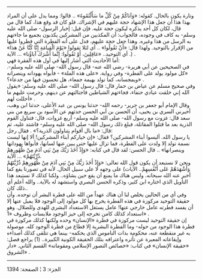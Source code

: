 ------------------------------------------------------------------------

وتارة يكون بالحال. كقوله: «وَآتاكُمْ مِنْ كُلِّ ما سَأَلْتُمُوهُ» .. قالوا: ومما يدل
على أن المراد بهذا هذا أن جعل هذا الإشهاد حجة عليهم في الإشراك. فلو كان
قد وقع هذا، كما قال من قال، لكان كل أحد يذكره ليكون حجة عليه. فإن قيل:
إخبار الرسول- صلى الله عليه وسلم- به كاف في وجوده، فالجواب: أن المكذبين
من المشركين يكذبون بجميع ما جاءتهم به الرسل من هذا وغيره. وهذا جعل حجة
عليهم، فدل على أنه الفطرة التي فطروا عليها من الإقرار بالتوحيد. ولهذا
قال: «أَنْ تَقُولُوا» .. أي لئلا تقولوا «يَوْمَ الْقِيامَةِ إِنَّا كُنَّا عَنْ هذا» . أي
التوحيد.. «غافِلِينَ، أَوْ تَقُولُوا: إِنَّما أَشْرَكَ آباؤُنا» ... الآية) .  
أما الأحاديث التي أشار إليها في أول هذه الفقرة فهي:  
في الصحيحين عن أبي هريرة- رضي الله عنه- قال رسول الله- صلى الله عليه
وسلم-. «كل مولود يولد على الفطرة- وفي رواية. «على هذه الملة» - فأَبواه
يهودانه وينصرانه ويمجسانه، كما تولد بهيمة جمعاء، هل تحسون فيها من
جدعاء؟» .  
وفي صحيح مسلم عن عياض بن حمار قال: قال رسول الله- صلى الله عليه وسلم:
«يقول الله إني خلقت عبادي حنفاء، فجاءتهم الشياطين فاجتالتهم عن دينهم،
وحرمت عليهم ما أحللت لهم» .  
وقال الإمام أبو جعفر بن جرير- رحمه الله- حدثنا يونس بن عبد الأعلى، حدثنا
ابن وهب، أخبرني السري بن يحيى، أن الحسن بن أبي الحسن حدثهم عن الأسود بن
سريع من بني سعد قال: غزوت مع رسول الله- صلى الله عليه وسلم- أربع غزوات،
قال: فتناول القوم الذرية بعد ما قتلوا المقاتلة، فبلغ ذلك رسول الله- صلى
الله عليه وسلم- فاشتد عليه، ثم قال: «ما بال أقوام يتناولون الذرية؟» .
فقال رجل:  
يا رسول الله. أليسوا أبناء المشركين؟ فقال: «إن خياركم أبناء المشركين!
ألا إنها ليست نسمة تولد إلا ولدت على الفطرة، فما تزال عليها حتى يبين
عنها لسانها، فأبواها يهودانها وينصرانها» .. قال الحسن: لقد قال في كتابه:
«وَإِذْ أَخَذَ رَبُّكَ مِنْ بَنِي آدَمَ مِنْ ظُهُورِهِمْ ذُرِّيَّتَهُمْ» ... الآية.  
ونحن لا نستبعد أن يكون قول الله تعالى: «وَإِذْ أَخَذَ رَبُّكَ مِنْ بَنِي آدَمَ مِنْ ظُهُورِهِمْ
ذُرِّيَّتَهُمْ وَأَشْهَدَهُمْ عَلى أَنْفُسِهِمْ.. الآيات) على وجهه لا على سبيل الحال. لأنه في
تصورنا يقع كما أخبر عنه الله سبحانه. وليس هناك ما يمنع أن يقع حين
يشاؤه.. ولكنا كذلك لا نستبعد هذا التأويل الذي اختاره ابن كثير، وذكره
الحسن البصري واستشهد له بالآية.. والله أعلم أي ذلك كان..  
وفي أي من الحالين يخلص لنا أن هناك عهداً من الله على فطرة البشر أن توحده.
وأن حقيقة التوحيد مركوزة في هذه الفطرة يخرج بها كل مولود إلى الوجود فلا
يميل عنها إلا أن يفسد فطرته عامل خارجي عنها! عامل يستغل الاستعداد البشري
للهدى وللضلال. وهو استعداد كذلك كامن تخرجه إلى حيز الوجود ملابسات وظروف
«1» .  
إن حقيقة التوحيد ليست مركوزة في فطرة «الإنسان» وحده ولكنها كذلك مركوزة
في فطرة هذا الوجود من حوله- وما الفطرة البشرية إلا قطاع من فطرة الوجود
كله. موصولة به غير منقطعة عنه، محكومة بذات الناموس الذي يحكمه- بينما هي
تتلقى كذلك أصداءه وإيقاعاته المعبرة عن تأثره واعترافه بتلك الحقيقة
الكونية الكبيرة.. (1) يراجع فصل: «حقيقة الإنسان» في كتاب: «خصائص التصور
الإسلامي ومقوماته» القسم الثاني. «دار الشروق» .

------------------------------------------------------------------------

الجزء: 3 ¦ الصفحة: 1394
